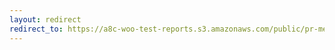 ```yaml
---
layout: redirect
redirect_to: https://a8c-woo-test-reports.s3.amazonaws.com/public/pr-merge/43662/api/index.html
---
```

